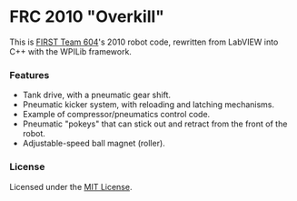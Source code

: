 FRC 2010 "Overkill"
===================

This is [FIRST Team 604](http://604robotics.com/)'s 2010 robot code, rewritten from LabVIEW into C++ with the WPILib framework.

### Features
 - Tank drive, with a pneumatic gear shift.
 - Pneumatic kicker system, with reloading and latching mechanisms.
 - Example of compressor/pneumatics control code.
 - Pneumatic "pokeys" that can stick out and retract from the front of the robot.
 - Adjustable-speed ball magnet (roller).

### License

Licensed under the [MIT License](https://en.wikipedia.org/wiki/MIT_License).
